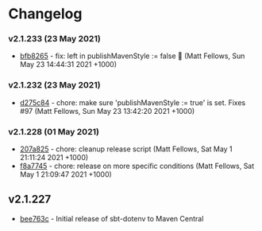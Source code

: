 # Changelog


### v2.1.233 (23 May 2021)
  * [bfb8265](https://github.com/mefellows/sbt-dotenv/commit/bfb8265) - fix: left in publishMavenStyle := false 🤦 (Matt Fellows, Sun May 23 14:44:31 2021 +1000)

### v2.1.232 (23 May 2021)
  * [d275c84](https://github.com/mefellows/sbt-dotenv/commit/d275c84) - chore: make sure 'publishMavenStyle := true' is set. Fixes #97 (Matt Fellows, Sun May 23 13:42:20 2021 +1000)

### v2.1.228 (01 May 2021)
  * [207a825](https://github.com/mefellows/sbt-dotenv/commit/207a825) - chore: cleanup release script (Matt Fellows, Sat May 1 21:11:24 2021 +1000)
  * [f8a7745](https://github.com/mefellows/sbt-dotenv/commit/f8a7745) - chore: release on more specific conditions (Matt Fellows, Sat May 1 21:09:47 2021 +1000)
## v2.1.227

* [bee763c](https://github.com/mefellows/sbt-dotenv/commit/bee763c) - Initial release of sbt-dotenv to Maven Central
